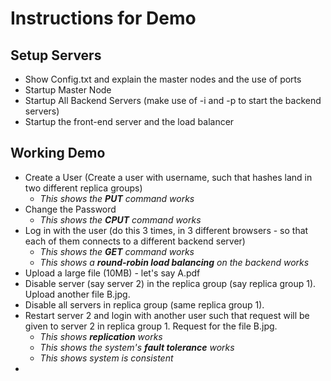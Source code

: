 # Instructions for Demo

## Setup Servers
 - Show Config.txt and explain the master nodes and the use of ports
 - Startup Master Node
 - Startup All Backend Servers (make use of -i and -p to start the backend servers)
 - Startup the front-end server and the load balancer

## Working Demo
 - Create a User (Create a user with username, such that hashes land in two different replica groups)
   - _This shows the **PUT** command works_
 - Change the Password
   - _This shows the **CPUT** command works_
 - Log in with the user (do this 3 times, in 3 different browsers - so that each of them connects to a different backend server)
   - _This shows the **GET** command works_
   - _This shows a **round-robin load balancing** on the backend works_
 - Upload a large file (10MB) - let's say A.pdf
 - Disable server (say server 2) in the replica group (say replica group 1). Upload another file B.jpg.
 - Disable all servers in replica group (same replica group 1).
 - Restart server 2 and login with another user such that request will be given to server 2 in replica group 1. Request for the file B.jpg.
   - _This shows **replication** works_
   - _This shows the system's **fault tolerance** works_
   - _This shows system is consistent_
 - 
